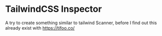 # TailwindCSS Inspector

A try to create something similar to tailwind Scanner, before I find out this already exist with https://tifoo.co/ 
